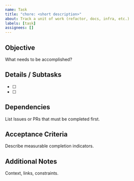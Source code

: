 ```yaml
---
name: Task
title: "chore: <short description>"
about: Track a unit of work (refactor, docs, infra, etc.)
labels: [task]
assignees: []
---
```


## Objective
What needs to be accomplished?

## Details / Subtasks
- [ ] 
- [ ] 

## Dependencies
List Issues or PRs that must be completed first.

## Acceptance Criteria
Describe measurable completion indicators.

## Additional Notes
Context, links, constraints.
